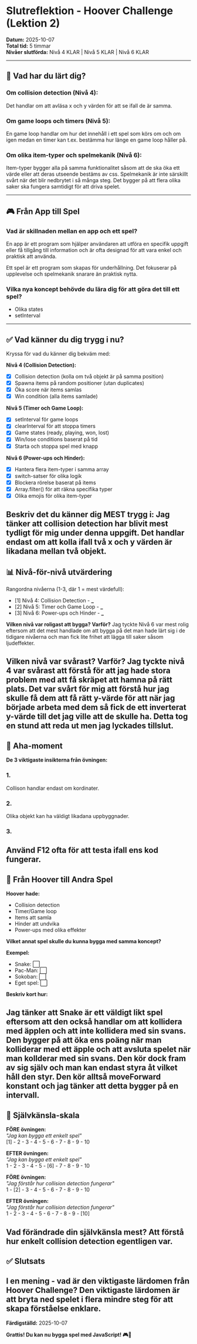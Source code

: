 # Slutreflektion - Hoover Challenge (Lektion 2)

**Datum:** 2025-10-07  
**Total tid:** 5 timmar  
**Nivåer slutförda:** Nivå 4 KLAR | Nivå 5 KLAR | Nivå 6 KLAR

---

## 🎯 Vad har du lärt dig?

### **Om collision detection (Nivå 4):**
Det handlar om att avläsa x och y värden för att se ifall de är samma.

### **Om game loops och timers (Nivå 5):**
En game loop handlar om hur det innehåll i ett spel som körs om och om igen medan en timer kan t.ex. bestämma hur länge en game loop håller på.

### **Om olika item-typer och spelmekanik (Nivå 6):**
Item-typer bygger alla på samma funktionalitet såsom att de ska öka ett värde eller att deras utseende bestäms av css. Spelmekanik är inte särskillt svårt när det blir nedbrytet i så många steg. Det bygger på att flera olika saker ska fungera samtidigt för att driva spelet.

---

## 🎮 Från App till Spel

### **Vad är skillnaden mellan en app och ett spel?**
En app är ett program som hjälper användaren att utföra en specifik uppgift eller få tillgång till information och är ofta designad för att vara enkel och praktisk att använda.

Ett spel är ett program som skapas för underhållning. Det fokuserar på upplevelse och spelmekanik snarare än praktisk nytta.

### **Vilka nya koncept behövde du lära dig för att göra det till ett spel?**
- Olika states
- setInterval
---

## ✅ Vad känner du dig trygg i nu?

Kryssa för vad du känner dig bekväm med:

**Nivå 4 (Collision Detection):**

- [X] Collision detection (kolla om två objekt är på samma position)
- [X] Spawna items på random positioner (utan duplicates)
- [X] Öka score när items samlas
- [X] Win condition (alla items samlade)

**Nivå 5 (Timer och Game Loop):**

- [X] setInterval för game loops
- [X] clearInterval för att stoppa timers
- [X] Game states (ready, playing, won, lost)
- [X] Win/lose conditions baserat på tid
- [X] Starta och stoppa spel med knapp

**Nivå 6 (Power-ups och Hinder):**

- [X] Hantera flera item-typer i samma array
- [X] switch-satser för olika logik
- [X] Blockera rörelse baserat på items
- [X] Array.filter() för att räkna specifika typer
- [X] Olika emojis för olika item-typer

**Beskriv det du känner dig MEST trygg i:**
Jag tänker att collision detection har blivit mest tydligt för mig under denna uppgift. Det handlar endast om att kolla ifall två x och y värden är likadana mellan två objekt.
---

## 📊 Nivå-för-nivå utvärdering

Rangordna nivåerna (1-3, där 1 = mest värdefull):

- [1] Nivå 4: Collision Detection - **\_**
- [2] Nivå 5: Timer och Game Loop - **\_**
- [3] Nivå 6: Power-ups och Hinder - **\_**

**Vilken nivå var roligast att bygga? Varför?**
Jag tyckte Nivå 6 var mest rolig eftersom att det mest handlade om att bygga på det man hade lärt sig i de tidigare nivåerna och man fick lite frihet att lägga till saker såsom ljudeffekter.

**Vilken nivå var svårast? Varför?**
Jag tyckte nivå 4 var svårast att förstå för att jag hade stora problem med att få skräpet att hamna på rätt plats. Det var svårt för mig att förstå hur jag skulle få dem att få rätt y-värde för att när jag började arbeta med dem så fick de ett inverterat y-värde till det jag ville att de skulle ha. Detta tog en stund att reda ut men jag lyckades tillslut.
---

## 🎯 Aha-moment

**De 3 viktigaste insikterna från övningen:**

### **1.**
Collison handlar endast om kordinater.

### **2.**
Olika objekt kan ha väldigt likadana uppbyggnader.

### **3.**
Använd F12 ofta för att testa ifall ens kod fungerar.
---

## 📝 Från Hoover till Andra Spel

**Hoover hade:**

- Collision detection
- Timer/Game loop
- Items att samla
- Hinder att undvika
- Power-ups med olika effekter

**Vilket annat spel skulle du kunna bygga med samma koncept?**

**Exempel:**

- Snake: ⬜
- Pac-Man: ⬜
- Sokoban: ⬜
- Eget spel: ⬜

**Beskriv kort hur:**

Jag tänker att Snake är ett väldigt likt spel eftersom att den också handlar om att kollidera med äpplen och att inte kollidera med sin svans. Den bygger på att öka ens poäng när man kolliderar med ett äpple och att avsluta spelet när man kollderar med sin svans. Den kör dock fram av sig själv och man kan endast styra åt vilket håll den styr. Den kör alltså moveForward konstant och jag tänker att detta bygger på en intervall.
---

## 💪 Självkänsla-skala

**FÖRE övningen:**  
_"Jag kan bygga ett enkelt spel"_  
[1] - 2 - 3 - 4 - 5 - 6 - 7 - 8 - 9 - 10

**EFTER övningen:**  
_"Jag kan bygga ett enkelt spel"_  
1 - 2 - 3 - 4 - 5 - [6] - 7 - 8 - 9 - 10

**FÖRE övningen:**  
_"Jag förstår hur collision detection fungerar"_  
1 - [2] - 3 - 4 - 5 - 6 - 7 - 8 - 9 - 10

**EFTER övningen:**  
_"Jag förstår hur collision detection fungerar"_  
1 - 2 - 3 - 4 - 5 - 6 - 7 - 8 - 9 - [10]

**Vad förändrade din självkänsla mest?**
Att förstå hur enkelt collision detection egentligen var.
---

## ✅ Slutsats

**I en mening - vad är den viktigaste lärdomen från Hoover Challenge?**
Den viktigaste lärdomen är att bryta ned spelet i flera mindre steg för att skapa förståelse enklare.
---

**Färdigställd:** 2025-10-07

**Grattis! Du kan nu bygga spel med JavaScript! 🎮🎉**
